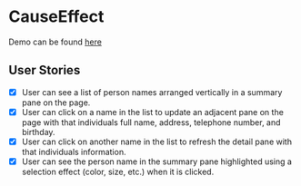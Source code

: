 # CauseEffect

Demo can be found [here](https://jamoliddinsaidov.github.io/practice-projects/1-beginner/05_cause_effect/index.html)

## User Stories

- [x] User can see a list of person names arranged vertically in a summary pane on the page.
- [x] User can click on a name in the list to update an adjacent pane on the page with that individuals full name, address, telephone number, and birthday.
- [x] User can click on another name in the list to refresh the detail pane with that individuals information.
- [x] User can see the person name in the summary pane highlighted using a selection effect (color, size, etc.) when it is clicked.
